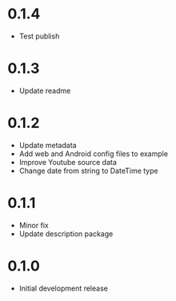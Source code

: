 # 0.1.4

* Test publish 
# 0.1.3

* Update readme

# 0.1.2

* Update metadata
* Add web and Android config files to example
* Improve Youtube source data
* Change date from string to DateTime type

# 0.1.1

* Minor fix
* Update description package

# 0.1.0

* Initial development release
